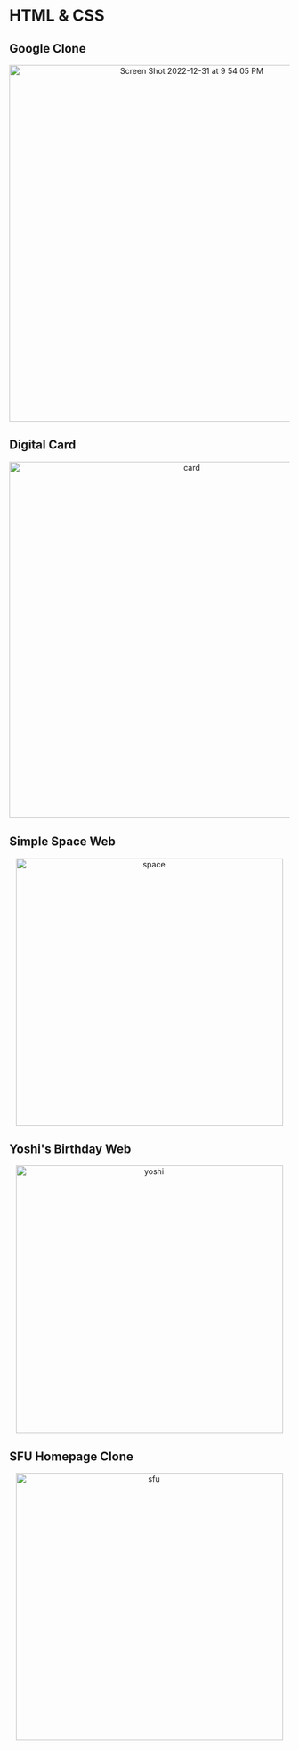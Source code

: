 # HTML & CSS

## Google Clone
<p align="center">
<img width="640" alt="Screen Shot 2022-12-31 at 9 54 05 PM" src="https://user-images.githubusercontent.com/75557717/210162278-eeb4cd6b-aaf8-41f1-af56-245fa1063c52.png">
</p>

## Digital Card
<p align="center">
<img width="640" alt="card" src="https://user-images.githubusercontent.com/75557717/210162316-7c9e038f-bf94-47ff-874a-8a31216cc21c.gif">
</p>

## Simple Space Web
<p align="center">
<img width="480" alt="space" src="https://user-images.githubusercontent.com/75557717/210169261-ff471345-2f57-4652-a2f4-5b23ea251128.gif">
</p>

## Yoshi's Birthday Web
<p align="center">
<img width="480" alt="yoshi" src="https://user-images.githubusercontent.com/75557717/210196445-4a67f3b6-8c60-4a92-b190-f079880d4f7b.gif">
</p>

## SFU Homepage Clone
<p align="center">
<img width="480" alt="sfu" src="https://user-images.githubusercontent.com/75557717/210211156-e97e756d-abaf-4ef4-bdde-e6d99cd591af.gif">
</p>

